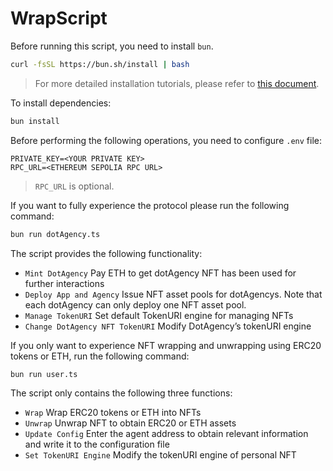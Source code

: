 # WrapScript

Before running this script, you need to install `bun`.

```bash
curl -fsSL https://bun.sh/install | bash
```

> For more detailed installation tutorials, please refer to [this document](https://bun.sh/docs/installation).

To install dependencies:

```bash
bun install
```

Before performing the following operations, you need to configure `.env` file:

```
PRIVATE_KEY=<YOUR PRIVATE KEY>
RPC_URL=<ETHEREUM SEPOLIA RPC URL>
```

> `RPC_URL` is optional.

If you want to fully experience the protocol please run the following command:

```bash
bun run dotAgency.ts
```

The script provides the following functionality:

- `Mint DotAgency` Pay ETH to get dotAgency NFT has been used for further interactions
- `Deploy App and Agency` Issue NFT asset pools for dotAgencys. Note that each dotAgency can only deploy one NFT asset pool.
- `Manage TokenURI` Set default TokenURI engine for managing NFTs
- `Change DotAgency NFT TokenURI` Modify DotAgency’s tokenURI engine

If you only want to experience NFT wrapping and unwrapping using ERC20 tokens or ETH, run the following command:

```bash
bun run user.ts
```

The script only contains the following three functions:

- `Wrap` Wrap ERC20 tokens or ETH into NFTs
- `Unwrap` Unwrap NFT to obtain ERC20 or ETH assets
- `Update Config` Enter the agent address to obtain relevant information and write it to the configuration file
- `Set TokenURI Engine` Modify the tokenURI engine of personal NFT
